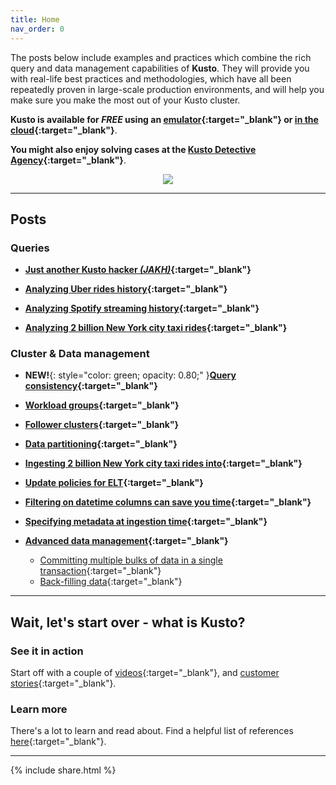 ```yaml
---
title: Home
nav_order: 0
---
```

The posts below include examples and practices which combine the rich query and data management capabilities of **Kusto**.
They will provide you with real-life best practices and methodologies, which have all been repeatedly proven in large-scale production environments,
and will help you make sure you make the most out of your Kusto cluster.

**Kusto is available for *FREE* using an [emulator](https://docs.microsoft.com/en-us/azure/data-explorer/kusto-emulator-overview){:target="_blank"} or [in the cloud](https://docs.microsoft.com/en-us/azure/data-explorer/start-for-free){:target="_blank"}**.

**You might also enjoy solving cases at the [Kusto Detective Agency](https://detective.kusto.io/){:target="_blank"}**.

<p align="center">
  <img src="resources/images/adx-logo.png">
</p>

---

## **Posts**

### **Queries**

- **[Just another Kusto hacker *(JAKH)*](blog-posts/jakh.md){:target="_blank"}**

- **[Analyzing Uber rides history](blog-posts/analyzing-uber-rides-history.md){:target="_blank"}**

- **[Analyzing Spotify streaming history](blog-posts/analyzing-spotify-streaming-history.md){:target="_blank"}**

- **[Analyzing 2 billion New York city taxi rides](blog-posts/analyzing-nyc-taxi-rides.md){:target="_blank"}**

### **Cluster & Data management**

- **NEW!**{: style="color: green; opacity: 0.80;" }**[Query consistency](blog-posts/query-consistency.md){:target="_blank"}**

- **[Workload groups](blog-posts/workload-groups.md){:target="_blank"}**

- **[Follower clusters](blog-posts/follower-cluster.md){:target="_blank"}**

- **[Data partitioning](blog-posts/data-partitioning.md){:target="_blank"}**

- **[Ingesting 2 billion New York city taxi rides into](blog-posts/ingesting-nyc-taxi-rides.md){:target="_blank"}**

- **[Update policies for ELT](blog-posts/update-policies.md){:target="_blank"}**

- **[Filtering on datetime columns can save you time](blog-posts/datetime-columns.md){:target="_blank"}**

- **[Specifying metadata at ingestion time](blog-posts/ingestion-time-metadata.md){:target="_blank"}**

- **[Advanced data management](blog-posts/advanced-data-management.md){:target="_blank"}**
  - [Committing multiple bulks of data in a single transaction](blog-posts/advanced-data-management.md#committing-multiple-bulks-of-data-in-a-single-transaction){:target="_blank"}
  - [Back-filling data](blog-posts/advanced-data-management.md#back-filling-data){:target="_blank"}

---

## **Wait, let's start over - what is Kusto?**

### **See it in action**

Start off with a couple of [videos](references/videos.md){:target="_blank"}, and [customer stories](references/customer-stories.md){:target="_blank"}.

### **Learn more**

There's a lot to learn and read about. Find a helpful list of references [here](references/learn-more.md){:target="_blank"}.

---

{% include  share.html %}
